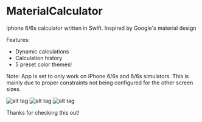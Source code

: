 # MaterialCalculator
iphone 6/6s calculator written in Swift. Inspired by Google's material design 

Features:
- Dynamic calculations
- Calculation history 
- 5 preset color themes!

Note: App is set to only work on iPhone 6/6s and 6/6s simulators. This is mainly due to proper constraints not being configured for the other screen sizes.

![alt tag](http://i.imgur.com/L8kDNff.png?2) ![alt tag](http://i.imgur.com/VPPLA2V.png?2) ![alt tag](http://i.imgur.com/MXluvd8.png?2)

Thanks for checking this out!
